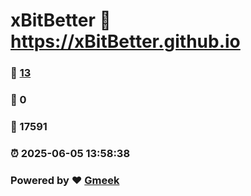 # xBitBetter :link: https://xBitBetter.github.io 
### :page_facing_up: [13](https://xBitBetter.github.io/tag.html) 
### :speech_balloon: 0 
### :hibiscus: 17591 
### :alarm_clock: 2025-06-05 13:58:38 
### Powered by :heart: [Gmeek](https://github.com/Meekdai/Gmeek)
